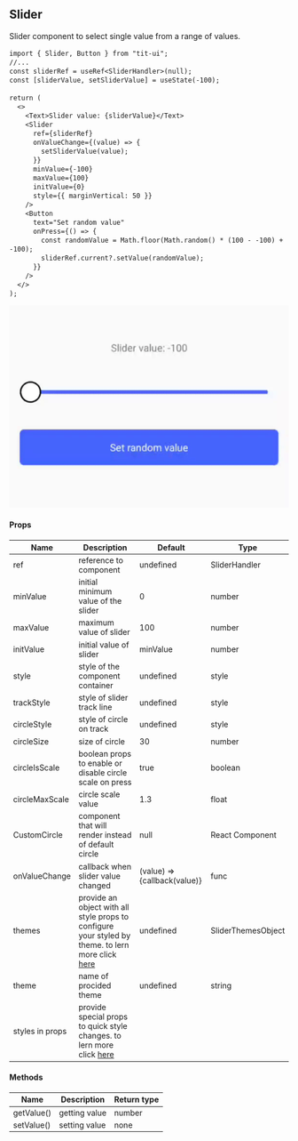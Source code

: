 ## Slider

Slider component to select single value from a range of values.

```tsx
import { Slider, Button } from "tit-ui";
//...
const sliderRef = useRef<SliderHandler>(null);
const [sliderValue, setSliderValue] = useState(-100);

return (
  <>
    <Text>Slider value: {sliderValue}</Text>
    <Slider
      ref={sliderRef}
      onValueChange={(value) => {
        setSliderValue(value);
      }}
      minValue={-100}
      maxValue={100}
      initValue={0}
      style={{ marginVertical: 50 }}
    />
    <Button
      text="Set random value"
      onPress={() => {
        const randomValue = Math.floor(Math.random() * (100 - -100) + -100);
        sliderRef.current?.setValue(randomValue);
      }}
    />
  </>
);
```

![alt slider](https://github.com/blnaxblachbl/tit-ui/blob/main/gifs/slider.gif?raw=true)

#### Props

| Name            | Description                                                                                                                                    | Default                      | Type               |
| --------------- | ---------------------------------------------------------------------------------------------------------------------------------------------- | ---------------------------- | ------------------ |
| ref             | reference to component                                                                                                                         | undefined                    | SliderHandler      |
| minValue        | initial minimum value of the slider                                                                                                            | 0                            | number             |
| maxValue        | maximum value of slider                                                                                                                        | 100                          | number             |
| initValue       | initial value of slider                                                                                                                        | minValue                     | number             |
| style           | style of the component container                                                                                                               | undefined                    | style              |
| trackStyle      | style of slider track line                                                                                                                     | undefined                    | style              |
| circleStyle     | style of circle on track                                                                                                                       | undefined                    | style              |
| circleSize      | size of circle                                                                                                                                 | 30                           | number             |
| circleIsScale   | boolean props to enable or disable circle scale on press                                                                                       | true                         | boolean            |
| circleMaxScale  | circle scale value                                                                                                                             | 1.3                          | float              |
| CustomCircle    | component that will render instead of default circle                                                                                           | null                         | React Component    |
| onValueChange   | callback when slider value changed                                                                                                             | (value) => {callback(value)} | func               |
| themes          | provide an object with all style props to configure your styled by theme. to lern more click [here](https://tit-ui.github.io/docs?page=themes) | undefined                    | SliderThemesObject |
| theme           | name of procided theme                                                                                                                         | undefined                    | string             |
| styles in props | provide special props to quick style changes. to lern more click [here](https://tit-ui.github.io/docs?page=styles)                                              |                              |                    |

#### Methods

| Name       | Description   | Return type |
| ---------- | ------------- | ----------- |
| getValue() | getting value | number      |
| setValue() | setting value | none        |
